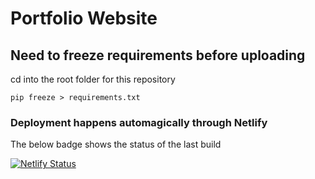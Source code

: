 # Portfolio Website

## Need to freeze requirements before uploading
cd into the root folder for this repository

`pip freeze > requirements.txt`

### Deployment happens automagically through Netlify
The below badge shows the status of the last build

[![Netlify Status](https://api.netlify.com/api/v1/badges/155d4ddd-c01d-41f2-ab49-d9027ce32723/deploy-status)](https://app.netlify.com/sites/willtraweek-portfolio/deploys)

